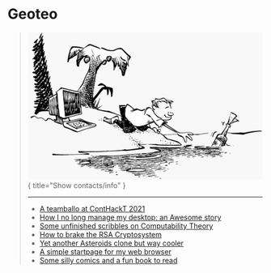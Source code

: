 # Geoteo

> [![](pics/island.png)](contacts.md){ title="Show contacts/info" }
>
> ---
>
> - [A teamballo at ContHackT 2021](https://www.geoteo.net/conthackt2021/)
> - [How I no long manage my desktop: an Awesome story](config.md)
> - [Some unfinished scribbles on Computability Theory](notes.md)
> - [How to brake the RSA Cryptosystem](attack.md)
> - [Yet another Asteroids clone but way cooler](astro.md)
> - [A simple startpage for my web browser](start.html)
> - [Some silly comics and a fun book to read](comics.md)
